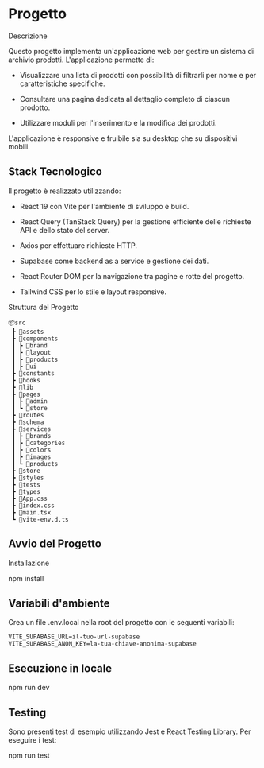 # Progetto 

Descrizione

Questo progetto implementa un'applicazione web per gestire un sistema di archivio prodotti. L'applicazione permette di:

- Visualizzare una lista di prodotti con possibilità di filtrarli per nome e per caratteristiche specifiche.

- Consultare una pagina dedicata al dettaglio completo di ciascun prodotto.

- Utilizzare moduli per l'inserimento e la modifica dei prodotti.

L'applicazione è responsive e fruibile sia su desktop che su dispositivi mobili.

## Stack Tecnologico

Il progetto è realizzato utilizzando:

- React 19 con Vite per l'ambiente di sviluppo e build.

- React Query (TanStack Query) per la gestione efficiente delle richieste API e dello stato del server.

- Axios per effettuare richieste HTTP.

- Supabase come backend as a service e gestione dei dati.

- React Router DOM per la navigazione tra pagine e rotte del progetto.

- Tailwind CSS per lo stile e layout responsive.

Struttura del Progetto

```
📦src
 ┣ 📂assets
 ┣ 📂components
 ┃ ┣ 📂brand
 ┃ ┣ 📂layout
 ┃ ┣ 📂products
 ┃ ┣ 📂ui
 ┣ 📂constants
 ┣ 📂hooks
 ┣ 📂lib
 ┣ 📂pages
 ┃ ┣ 📂admin
 ┃ ┗ 📂store
 ┣ 📂routes
 ┣ 📂schema
 ┣ 📂services
 ┃ ┣ 📂brands
 ┃ ┣ 📂categories
 ┃ ┣ 📂colors
 ┃ ┣ 📂images
 ┃ ┗ 📂products
 ┣ 📂store
 ┣ 📂styles
 ┣ 📂tests
 ┣ 📂types
 ┣ 📜App.css
 ┣ 📜index.css
 ┣ 📜main.tsx
 ┗ 📜vite-env.d.ts
```

## Avvio del Progetto

Installazione

npm install


## Variabili d'ambiente

Crea un file .env.local nella root del progetto con le seguenti variabili:

```
VITE_SUPABASE_URL=il-tuo-url-supabase
VITE_SUPABASE_ANON_KEY=la-tua-chiave-anonima-supabase
```

## Esecuzione in locale

npm run dev


## Testing

Sono presenti test di esempio utilizzando Jest e React Testing Library. Per eseguire i test:

npm run test
